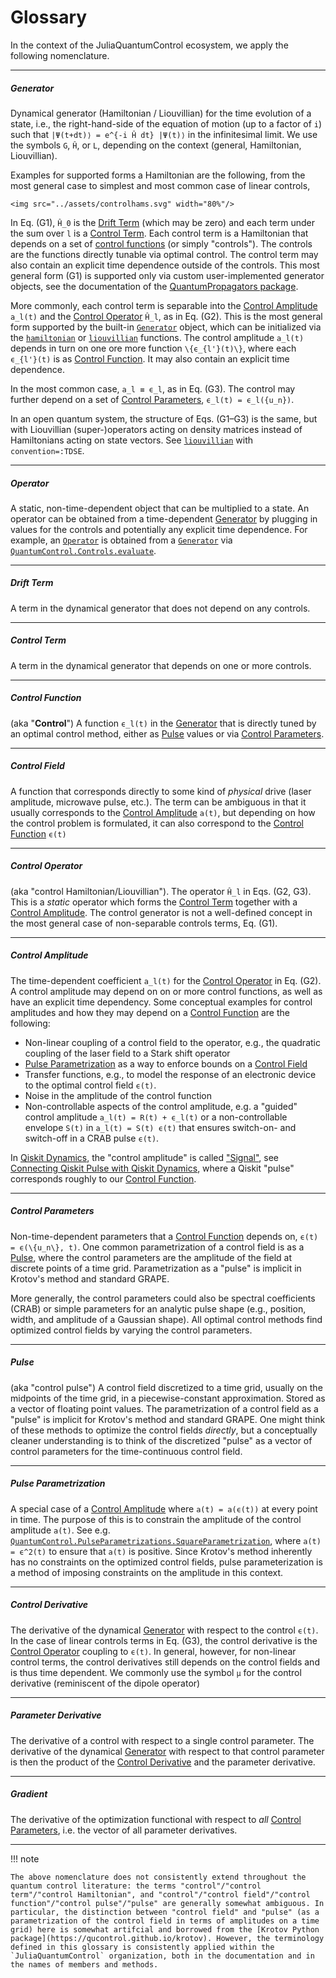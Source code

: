 # Glossary

In the context of the JuliaQuantumControl ecosystem, we apply the following nomenclature.

----

##### Generator

Dynamical generator (Hamiltonian / Liouvillian) for the time evolution of a state, i.e., the right-hand-side of the equation of motion (up to a factor of ``i``) such that ``|Ψ(t+dt)⟩ = e^{-i Ĥ dt} |Ψ(t)⟩`` in the infinitesimal limit. We use the symbols ``G``, ``Ĥ``, or ``L``, depending on the context (general, Hamiltonian, Liouvillian).

Examples for supported forms a Hamiltonian are the following, from the most general case to simplest and most common case of linear controls,

```@raw html
<img src="../assets/controlhams.svg" width="80%"/>
```

In Eq. (G1), ``Ĥ_0`` is the [Drift Term](@ref) (which may be zero) and each term under the sum over ``l`` is a [Control Term](@ref). Each control term is a Hamiltonian that depends on a set of [control functions](#Control-Function) (or simply "controls"). The controls are the functions directly tunable via optimal control.
The control term may also contain an explicit time dependence outside of the controls. This most general form (G1) is supported only via custom user-implemented generator objects, see the documentation of the [QuantumPropagators package](https://juliaquantumcontrol.github.io/QuantumPropagators.jl/stable/).

More commonly, each control term is separable into the [Control Amplitude](@ref) ``a_l(t)`` and the [Control Operator](@ref) ``Ĥ_l``, as in Eq. (G2). This is the most general form supported by the built-in [`Generator`](@ref) object, which can be initialized via the [`hamiltonian`](@ref) or [`liouvillian`](@ref) functions. The control amplitude ``a_l(t)`` depends in turn on one ore more function ``\{ϵ_{l'}(t)\}``, where each ``ϵ_{l'}(t)`` is as [Control Function](@ref). It may also contain an explicit time dependence.

In the most common case, ``a_l ≡ ϵ_l``, as in Eq. (G3). The control may further depend on a set of [Control Parameters](@ref), ``ϵ_l(t) = ϵ_l({u_n})``.

In an open quantum system, the structure of Eqs. (G1–G3) is the same, but with Liouvillian (super-)operators acting on density matrices instead of Hamiltonians acting on state vectors. See [`liouvillian`](@ref) with `convention=:TDSE`.


----

##### Operator

A static, non-time-dependent object that can be multiplied to a state. An operator can be obtained from a time-dependent [Generator](@ref) by plugging in values for the controls and potentially any explicit time dependence. For example, an [`Operator`](@ref) is obtained from a [`Generator`](@ref) via [`QuantumControl.Controls.evaluate`](@ref).

----

##### Drift Term

A term in the dynamical generator that does not depend on any controls.

----

##### Control Term

A term in the dynamical generator that depends on one or more controls.

----

##### Control Function

(aka "**Control**") A function ``ϵ_l(t)`` in the [Generator](@ref) that is directly tuned by an optimal control method, either as [Pulse](@ref) values or via [Control Parameters](@ref).

----

##### Control Field

A function that corresponds directly to some kind of *physical* drive (laser amplitude, microwave pulse, etc.). The term can be ambiguous in that it usually corresponds to the [Control Amplitude](@ref) ``a(t)``, but depending on how the control problem is formulated, it can also correspond to the [Control Function](@ref) ``ϵ(t)``

----

##### Control Operator

(aka "control Hamiltonian/Liouvillian"). The operator ``Ĥ_l`` in Eqs. (G2, G3). This is a *static* operator which forms the [Control Term](@ref) together with a [Control Amplitude](@ref). The control generator is not a well-defined concept in the most general case of non-separable controls terms, Eq. (G1).


----


##### Control Amplitude

The time-dependent coefficient ``a_l(t)`` for the [Control Operator](@ref) in Eq. (G2). A control amplitude may depend on on or more control functions, as well as have an explicit time dependency. Some conceptual examples for control amplitudes and how they may depend on a [Control Function](@ref) are the following:

* Non-linear coupling of a control field to the operator, e.g., the quadratic coupling of the laser field to a Stark shift operator
* [Pulse Parametrization](@ref) as a way to enforce bounds on a [Control Field](@ref)
* Transfer functions, e.g., to model the response of an electronic device to the optimal control field ``ϵ(t)``.
* Noise in the amplitude of the control function
* Non-controllable aspects of the control amplitude, e.g. a "guided" control amplitude ``a_l(t) = R(t) + ϵ_l(t)`` or a non-controllable envelope ``S(t)`` in ``a_l(t) = S(t) ϵ(t)`` that ensures switch-on- and switch-off in a CRAB pulse `ϵ(t)`.

In [Qiskit Dynamics](https://qiskit.org/documentation/dynamics/index.html), the "control amplitude" is called ["Signal"](https://qiskit.org/documentation/dynamics/apidocs/signals.html), see [Connecting Qiskit Pulse with Qiskit Dynamics](https://qiskit.org/documentation/dynamics/tutorials/qiskit_pulse.html), where a Qiskit "pulse" corresponds roughly to our [Control Function](@ref).


----

##### Control Parameters

Non-time-dependent parameters that a [Control Function](@ref) depends on, ``ϵ(t) = ϵ(\{u_n\}, t)``. One common parametrization of a control field is as a [Pulse](@ref), where the control parameters are the amplitude of the field at discrete points of a time grid. Parametrization as a "pulse" is implicit in Krotov's method and standard GRAPE.

More generally, the control parameters could also be spectral coefficients (CRAB) or simple parameters for an analytic pulse shape (e.g., position, width, and amplitude of a Gaussian shape). All optimal control methods find optimized control fields by varying the control parameters.

----

##### Pulse

(aka "control pulse") A control field discretized to a time grid, usually on the midpoints of the time grid, in a piecewise-constant approximation. Stored as a vector of floating point values. The parametrization of a control field as a "pulse" is implicit for Krotov's method and standard GRAPE. One might think of these methods to optimize the control fields *directly*, but a conceptually cleaner understanding is to think of the discretized "pulse" as a vector of control parameters for the time-continuous control field.


----

##### Pulse Parametrization

A special case of a [Control Amplitude](@ref) where ``a(t) = a(ϵ(t))`` at every point in time. The purpose of this is to constrain the amplitude of the control amplitude ``a(t)``. See e.g. [`QuantumControl.PulseParametrizations.SquareParametrization`](@ref), where ``a(t) = ϵ^2(t)`` to ensure that ``a(t)`` is positive. Since Krotov's method inherently has no constraints on the optimized control fields, pulse parameterization is a method of imposing constraints on the amplitude in this context.

----

##### Control Derivative

The derivative of the dynamical [Generator](@ref) with respect to the control ``ϵ(t)``. In the case of linear controls terms in Eq. (G3), the control derivative is the [Control Operator](@ref) coupling to ``ϵ(t)``. In general, however, for non-linear control terms, the control derivatives still depends on the control fields and is thus time dependent. We commonly use the symbol ``μ`` for the control derivative (reminiscent of the dipole operator)

----

##### Parameter Derivative

The derivative of a control with respect to a single control parameter. The derivative of the dynamical [Generator](@ref) with respect to that control parameter is then the product of the [Control Derivative](@ref) and the parameter derivative.

----

##### Gradient


The derivative of the optimization functional with respect to *all* [Control Parameters](@ref), i.e. the vector of all parameter derivatives.

----

!!! note

    The above nomenclature does not consistently extend throughout the quantum control literature: the terms "control"/"control term"/"control Hamiltonian", and "control"/"control field"/"control function"/"control pulse"/"pulse" are generally somewhat ambiguous. In particular, the distinction between "control field" and "pulse" (as a parametrization of the control field in terms of amplitudes on a time grid) here is somewhat artifcial and borrowed from the [Krotov Python package](https://qucontrol.github.io/krotov). However, the terminology defined in this glossary is consistently applied within the `JuliaQuantumControl` organization, both in the documentation and in the names of members and methods.
